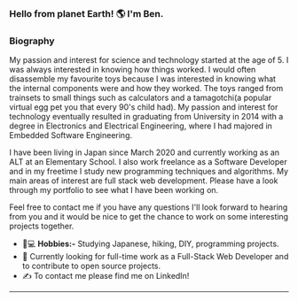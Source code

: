 ### Hello from planet Earth! 🌎 I'm Ben. 

### Biography ###

My passion and interest for science and technology started at the age of 5. I was always interested in knowing how things worked. I would often disassemble my favourite toys because I was interested in knowing what the internal components were and how they worked. The toys ranged from trainsets to small things such as calculators and a tamagotchi(a popular virtual egg pet you that every 90's child had). My passion and interest for technology eventually resulted in graduating from University in 2014 with a degree in Electronics and Electrical Engineering, where I had majored in Embedded Software Engineering.

I have been living in Japan since March 2020 and currently working as an ALT at an Elementary School. I also work freelance as a Software Developer and in my freetime I study new programming techniques and algorithms. My main areas of interest are full stack web development. Please have a look through my portfolio to see what I have been working on. 

Feel free to contact me if you have any questions I'll look forward to hearing from you and it would be nice to get the chance to work on some interesting projects together. 


* 🗻💻 **Hobbies:-** Studying Japanese, hiking, DIY, programming projects. 
* 🔎 Currently looking for full-time work as a Full-Stack Web Developer and to contribute to open source projects.  
* ✍️ To contact me please find me on LinkedIn!

- - - -






<!--
**bendabin/bendabin** is a ✨ _special_ ✨ repository because its `README.md` (this file) appears on your GitHub profile.

Here are some ideas to get you started:

- 🔭 I’m currently working on ...
- 🌱 I’m currently learning ...
- 👯 I’m looking to collaborate on ...
- 🤔 I’m looking for help with ...
- 💬 Ask me about ...
- 📫 How to reach me: ...
- 😄 Pronouns: ...
- ⚡ Fun fact: ...
-->
